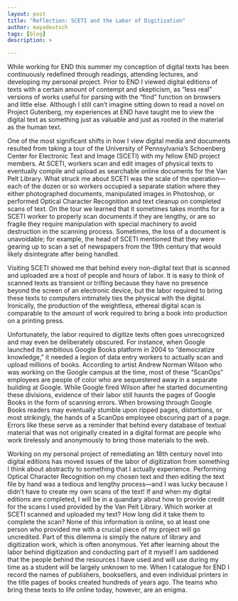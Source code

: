 ```yaml
---
layout: post
title: "Reflection: SCETI and the Labor of Digitization"
author: mayadeutsch
tags: [blog]
description: >

---
```


While working for END this summer my conception of digital texts has been continuously redefined through readings, attending lectures, and developing my personal project. Prior to END I viewed digital editions of texts with a certain amount of contempt and skepticism, as “less real” versions of works useful for parsing with the “find” function on browsers and little else. Although I still can’t imagine sitting down to read a novel on Project Gutenberg, my experiences at END have taught me to view the digital text as something just as valuable and just as rooted in the material as the human text.

One of the most significant shifts in how I view digital media and documents resulted from taking a tour of the University of Pennsylvania’s Schoenberg Center for Electronic Text and Image (SCETI) with my fellow END project members. At SCETI, workers scan and edit images of physical texts to eventually compile and upload as searchable online documents for the Van Pelt Library. What struck me about SCETI was the scale of the operation—each of the dozen or so workers occupied a separate station where they either photographed documents, manipulated images in Photoshop, or performed Optical Character Recognition and text cleanup on completed scans of text. On the tour we learned that it sometimes takes months for a SCETI worker to properly scan documents if they are lengthy, or are so fragile they require manipulation with special machinery to avoid destruction in the scanning process. Sometimes, the loss of a document is unavoidable; for example, the head of SCETI mentioned that they were gearing up to scan a set of newspapers from the 19th century that would likely disintegrate after being handled.

Visiting SCETI showed me that behind every non-digital text that is scanned and uploaded are a host of people and hours of labor. It is easy to think of scanned texts as transient or trifling because they have no presence beyond the screen of an electronic device, but the labor required to bring these texts to computers intimately ties the physical with the digital. Ironically, the production of the weightless, ethereal digital scan is comparable to the amount of work required to bring a book into production on a printing press.

Unfortunately, the labor required to digitize texts often goes unrecognized and may even be deliberately obscured. For instance, when Google launched its ambitious Google Books platform in 2004 to “democratize knowledge,” it needed a legion of data entry workers to actually scan and upload millions of books. According to artist Andrew Norman Wilson who was working on the Google campus at the time, most of these “ScanOps” employees are people of color who are sequestered away in a separate building at Google. While Google fired Wilson after he started documenting these divisions, evidence of their labor still haunts the pages of Google Books in the form of scanning errors. When browsing through Google Books readers may eventually stumble upon ripped pages, distortions, or most strikingly, the hands of a ScanOps employee obscuring part of a page. Errors like these serve as a reminder that behind every database of textual material that was not originally created in a digital format are people who work tirelessly and anonymously to bring those materials to the web.

Working on my personal project of remediating an 18th century novel into digital editions has moved issues of the labor of digitization from something I think about abstractly to something that I actually experience. Performing Optical Character Recognition on my chosen text and then editing the text file by hand was a tedious and lengthy process—and I was lucky because I didn’t have to create my own scans of the text! If and when my digital editions are completed, I will be in a quandary about how to provide credit for the scans I used provided by the Van Pelt Library. Which worker at SCETI scanned and uploaded my text? How long did it take them to complete the scan? None of this information is online, so at least one person who provided me with a crucial piece of my project will go uncredited. Part of this dilemma is simply the nature of library and digitization work, which is often anonymous. Yet after learning about the labor behind digitization and conducting part of it myself I am saddened that the people behind the resources I have used and will use during my time as a student will be largely unknown to me. When I catalogue for END I record the names of publishers, booksellers, and even individual printers in the title pages of books created hundreds of years ago. The teams who bring these texts to life online today, however, are an enigma.
